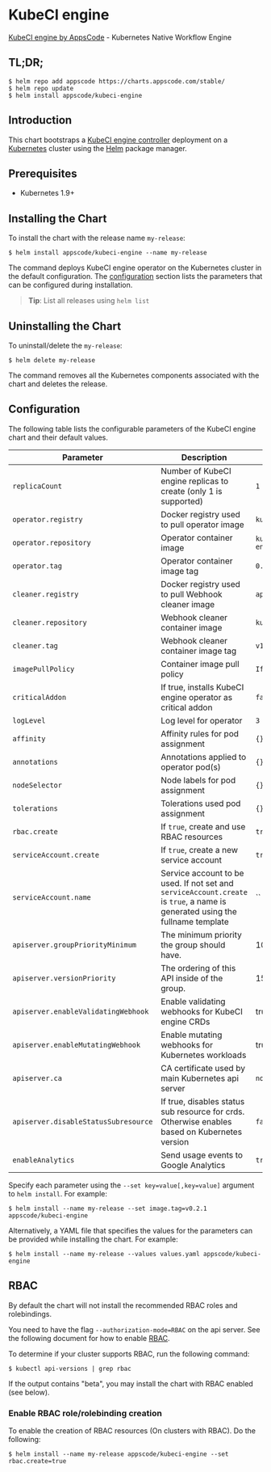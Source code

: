 # KubeCI engine
[KubeCI engine by AppsCode](https://github.com/kube-ci/engine) - Kubernetes Native Workflow Engine

## TL;DR;

```console
$ helm repo add appscode https://charts.appscode.com/stable/
$ helm repo update
$ helm install appscode/kubeci-engine
```

## Introduction

This chart bootstraps a [KubeCI engine controller](https://github.com/kube-ci/engine) deployment on a [Kubernetes](http://kubernetes.io) cluster using the [Helm](https://helm.sh) package manager.

## Prerequisites

- Kubernetes 1.9+

## Installing the Chart

To install the chart with the release name `my-release`:

```console
$ helm install appscode/kubeci-engine --name my-release
```

The command deploys KubeCI engine operator on the Kubernetes cluster in the default configuration. The [configuration](#configuration) section lists the parameters that can be configured during installation.

> **Tip**: List all releases using `helm list`

## Uninstalling the Chart

To uninstall/delete the `my-release`:

```console
$ helm delete my-release
```

The command removes all the Kubernetes components associated with the chart and deletes the release.

## Configuration

The following table lists the configurable parameters of the KubeCI engine chart and their default values.

| Parameter                            | Description                                                       | Default            |
| ------------------------------------ | ----------------------------------------------------------------- | ------------------ |
| `replicaCount`                       | Number of KubeCI engine replicas to create (only 1 is supported)  | `1`                |
| `operator.registry`                  | Docker registry used to pull operator image                       | `kubeci`           |
| `operator.repository`                | Operator container image                                          | `kubeci-engine`    |
| `operator.tag`                       | Operator container image tag                                      | `0.7.0`            |
| `cleaner.registry`                   | Docker registry used to pull Webhook cleaner image                | `appscode`         |
| `cleaner.repository`                 | Webhook cleaner container image                                   | `kubectl`          |
| `cleaner.tag`                        | Webhook cleaner container image tag                               | `v1.11`            |
| `imagePullPolicy`                    | Container image pull policy                                       | `IfNotPresent`     |
| `criticalAddon`                      | If true, installs KubeCI engine operator as critical addon        | `false`            |
| `logLevel`                           | Log level for operator                                            | `3`                |
| `affinity`                           | Affinity rules for pod assignment                                 | `{}`               |
| `annotations`                        | Annotations applied to operator pod(s)                            | `{}`               |
| `nodeSelector`                       | Node labels for pod assignment                                    | `{}`               |
| `tolerations`                        | Tolerations used pod assignment                                   | `{}`               |
| `rbac.create`                        | If `true`, create and use RBAC resources                          | `true`             |
| `serviceAccount.create`              | If `true`, create a new service account                           | `true`             |
| `serviceAccount.name`                | Service account to be used. If not set and `serviceAccount.create` is `true`, a name is generated using the fullname template | `` |
| `apiserver.groupPriorityMinimum`     | The minimum priority the group should have.                       | 10000              |
| `apiserver.versionPriority`          | The ordering of this API inside of the group.                     | 15                 |
| `apiserver.enableValidatingWebhook`  | Enable validating webhooks for KubeCI engine CRDs                 | true               |
| `apiserver.enableMutatingWebhook`    | Enable mutating webhooks for Kubernetes workloads                 | true               |
| `apiserver.ca`                       | CA certificate used by main Kubernetes api server                 | `not-ca-cert`      |
| `apiserver.disableStatusSubresource` | If true, disables status sub resource for crds. Otherwise enables based on Kubernetes version | `false`            |
| `enableAnalytics`                    | Send usage events to Google Analytics                             | `true`             |


Specify each parameter using the `--set key=value[,key=value]` argument to `helm install`. For example:

```console
$ helm install --name my-release --set image.tag=v0.2.1 appscode/kubeci-engine
```

Alternatively, a YAML file that specifies the values for the parameters can be provided while
installing the chart. For example:

```console
$ helm install --name my-release --values values.yaml appscode/kubeci-engine
```

## RBAC

By default the chart will not install the recommended RBAC roles and rolebindings.

You need to have the flag `--authorization-mode=RBAC` on the api server. See the following document for how to enable [RBAC](https://kubernetes.io/docs/admin/authorization/rbac/).

To determine if your cluster supports RBAC, run the following command:

```console
$ kubectl api-versions | grep rbac
```

If the output contains "beta", you may install the chart with RBAC enabled (see below).

### Enable RBAC role/rolebinding creation

To enable the creation of RBAC resources (On clusters with RBAC). Do the following:

```console
$ helm install --name my-release appscode/kubeci-engine --set rbac.create=true
```
